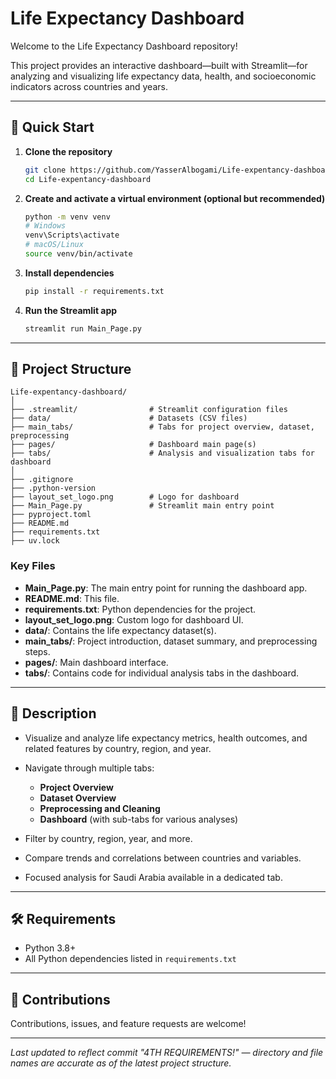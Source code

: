 # Life Expectancy Dashboard

Welcome to the Life Expectancy Dashboard repository!

This project provides an interactive dashboard—built with Streamlit—for analyzing and visualizing life expectancy data, health, and socioeconomic indicators across countries and years.

---

## 🚀 Quick Start

1. **Clone the repository**
    ```bash
    git clone https://github.com/YasserAlbogami/Life-expentancy-dashboard.git
    cd Life-expentancy-dashboard
    ```

2. **Create and activate a virtual environment (optional but recommended)**
    ```bash
    python -m venv venv
    # Windows
    venv\Scripts\activate
    # macOS/Linux
    source venv/bin/activate
    ```

3. **Install dependencies**
    ```bash
    pip install -r requirements.txt
    ```

4. **Run the Streamlit app**
    ```bash
    streamlit run Main_Page.py
    ```

---

## 📁 Project Structure

```
Life-expentancy-dashboard/
│
├── .streamlit/                # Streamlit configuration files
├── data/                      # Datasets (CSV files)
├── main_tabs/                 # Tabs for project overview, dataset, preprocessing
├── pages/                     # Dashboard main page(s)
├── tabs/                      # Analysis and visualization tabs for dashboard
│
├── .gitignore
├── .python-version
├── layout_set_logo.png        # Logo for dashboard
├── Main_Page.py               # Streamlit main entry point
├── pyproject.toml
├── README.md
├── requirements.txt
├── uv.lock
```

### Key Files

- **Main_Page.py**: The main entry point for running the dashboard app.
- **README.md**: This file.
- **requirements.txt**: Python dependencies for the project.
- **layout_set_logo.png**: Custom logo for dashboard UI.
- **data/**: Contains the life expectancy dataset(s).
- **main_tabs/**: Project introduction, dataset summary, and preprocessing steps.
- **pages/**: Main dashboard interface.
- **tabs/**: Contains code for individual analysis tabs in the dashboard.

---

## 🧭 Description

- Visualize and analyze life expectancy metrics, health outcomes, and related features by country, region, and year.
- Navigate through multiple tabs:
    - **Project Overview**
    - **Dataset Overview**
    - **Preprocessing and Cleaning**
    - **Dashboard** (with sub-tabs for various analyses)

- Filter by country, region, year, and more.
- Compare trends and correlations between countries and variables.
- Focused analysis for Saudi Arabia available in a dedicated tab.

---

## 🛠️ Requirements

- Python 3.8+
- All Python dependencies listed in `requirements.txt`

---

## 🤝 Contributions

Contributions, issues, and feature requests are welcome!

---

_Last updated to reflect commit "4TH REQUIREMENTS!" — directory and file names are accurate as of the latest project structure._
